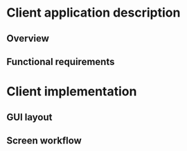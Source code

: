 # Client application description
## Overview
## Functional requirements
# Client implementation
## GUI layout
## Screen workflow